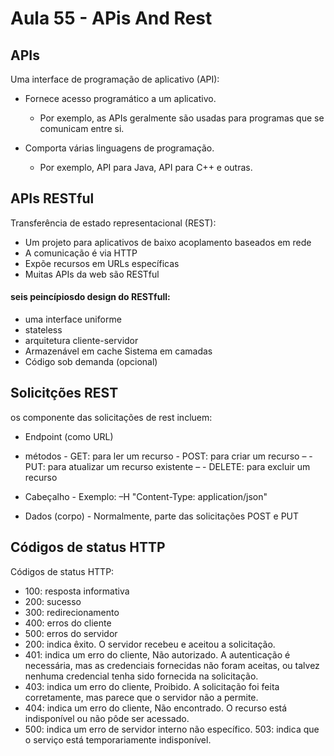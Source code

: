 # Aula 55 - APis And Rest
## APIs
Uma interface de programação de aplicativo (API): 
- Fornece acesso programático a um aplicativo.
    - Por exemplo, as APIs geralmente são usadas para programas que se comunicam entre si.
      
- Comporta várias linguagens de programação.
    - Por exemplo, API para Java, API para C++ e outras.

## APIs RESTful 
Transferência de estado representacional (REST):
- Um projeto para aplicativos de baixo acoplamento baseados em rede
- A comunicação é via HTTP
- Expõe recursos em URLs específicas
- Muitas APIs da web são RESTful

#### seis peincípiosdo design do RESTfull:
- uma interface uniforme
- stateless
- arquitetura cliente-servidor
- Armazenável em cache Sistema em camadas
- Código sob demanda (opcional) 


## Solicitções REST
os componente das solicitações de rest incluem:
- Endpoint (como URL)
- métodos
      - GET: para ler um recurso
      - POST: para criar um recurso –
      - PUT: para atualizar um recurso existente –
      - DELETE: para excluir um recurso

- Cabeçalho
      - Exemplo: –H "Content-Type: application/json"

- Dados (corpo)
      - Normalmente, parte das solicitações POST e PUT


## Códigos de status HTTP 
Códigos de status HTTP:
- 100: resposta informativa
- 200: sucesso
- 300: redirecionamento
- 400: erros do cliente
- 500: erros do servidor
- 200: indica êxito. O servidor recebeu e aceitou a solicitação.
- 401: indica um erro do cliente, Não autorizado. A autenticação é necessária, mas as credenciais fornecidas não foram aceitas, ou talvez nenhuma credencial tenha sido fornecida na solicitação.
- 403: indica um erro do cliente, Proibido. A solicitação foi feita corretamente, mas parece que o servidor não a permite.
- 404: indica um erro do cliente, Não encontrado. O recurso está indisponível ou não pôde ser acessado.
- 500: indica um erro de servidor interno não específico. 503: indica que o serviço está temporariamente indisponível.
